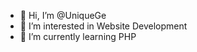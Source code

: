 - 👋 Hi, I’m @UniqueGe
- 👀 I’m interested in Website Development
- 🌱 I’m currently learning PHP

<!---
UniqueGe/UniqueGe is a ✨ special ✨ repository because its `README.md` (this file) appears on your GitHub profile.
You can click the Preview link to take a look at your changes.
--->
